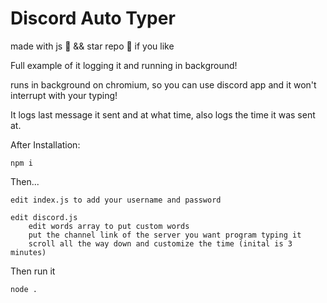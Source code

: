 # Discord Auto Typer

made with js 💛 && star repo 🌟 if you like

Full example of it logging it and running in background!


runs in background on chromium, so you can use discord app and it won't interrupt with your typing! 

It logs last message it sent and at what time, also logs the time it was sent at.


After Installation:

```
npm i
```

Then...
```
edit index.js to add your username and password

edit discord.js 
    edit words array to put custom words 
    put the channel link of the server you want program typing it
    scroll all the way down and customize the time (inital is 3 minutes)
```
Then run it
```
node .
```
